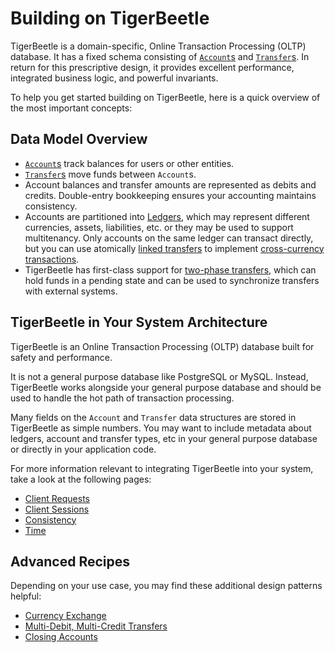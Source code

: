 # Building on TigerBeetle

TigerBeetle is a domain-specific, Online Transaction Processing (OLTP) database. It has a fixed
schema consisting of [`Account`s](../reference/accounts.md) and
[`Transfer`s](../reference/transfers.md). In return for this prescriptive design, it provides
excellent performance, integrated business logic, and powerful invariants.

To help you get started building on TigerBeetle, here is a quick overview of the most important
concepts:

## Data Model Overview

- [`Account`s](../reference/accounts.md) track balances for users or other entities.
- [`Transfer`s](../reference/transfers.md) move funds between `Account`s.
- Account balances and transfer amounts are represented as debits and credits. Double-entry
  bookkeeping ensures your accounting maintains consistency.
- Accounts are partitioned into [Ledgers](./data-modeling.md#ledgers), which may represent different
  currencies, assets, liabilities, etc. or they may be used to support multitenancy. Only accounts
  on the same ledger can transact directly, but you can use atomically [linked
  transfers](./client-requests.md#linked-events) to implement [cross-currency
  transactions](./recipes/currency-exchange.md).
- TigerBeetle has first-class support for [two-phase transfers](./two-phase-transfers.md), which can
  hold funds in a pending state and can be used to synchronize transfers with external systems.

## TigerBeetle in Your System Architecture

TigerBeetle is an Online Transaction Processing (OLTP) database built for safety and performance.

It is not a general purpose database like PostgreSQL or MySQL. Instead, TigerBeetle works alongside
your general purpose database and should be used to handle the hot path of transaction processing.

Many fields on the `Account` and `Transfer` data structures are stored in TigerBeetle as simple
numbers. You may want to include metadata about ledgers, account and transfer types, etc in your
general purpose database or directly in your application code.

For more information relevant to integrating TigerBeetle into your system, take a look at the
following pages:

- [Client Requests](./client-requests.md)
- [Client Sessions](./client-sessions.md)
- [Consistency](./consistency.md)
- [Time](./time.md)

## Advanced Recipes

Depending on your use case, you may find these additional design patterns helpful:

- [Currency Exchange](./recipes/currency-exchange.md)
- [Multi-Debit, Multi-Credit Transfers](./recipes/multi-debit-credit-transfers.md)
- [Closing Accounts](./recipes/close-account.md)
